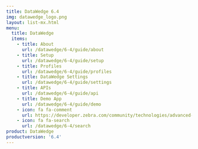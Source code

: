 ```yaml
---
title: DataWedge 6.4
img: datawedge_logo.png
layout: list-mx.html
menu:
  title: DataWedge
  items:
    - title: About
      url: /datawedge/6-4/guide/about
    - title: Setup
      url: /datawedge/6-4/guide/setup
    - title: Profiles
      url: /datawedge/6-4/guide/profiles
    - title: DataWedge Settings
      url: /datawedge/6-4/guide/settings
    - title: APIs
      url: /datawedge/6-4/guide/api
    - title: Demo App
      url: /datawedge/6-4/guide/demo
    - icon: fa fa-comment
      url: https://developer.zebra.com/community/technologies/advanced-data-capture
    - icon: fa fa-search
      url: /datawedge/6-4/search
product: DataWedge
productversion: '6.4'
---
```

